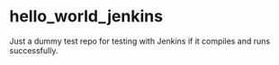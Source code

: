 # hello_world_jenkins
Just a dummy test repo for testing with Jenkins if it compiles and runs successfully.

